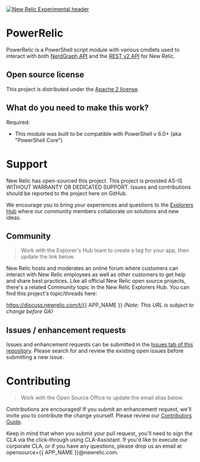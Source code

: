 [![New Relic Experimental header](https://github.com/newrelic/opensource-website/raw/master/src/images/categories/Experimental.png)](https://opensource.newrelic.com/oss-category/#new-relic-experimental)

# PowerRelic
PowerRelic is a PowerShell script module with various cmdlets used to interact with both [NerdGraph API]() and the [REST v2 API]() for New Relic.

## Open source license

This project is distributed under the [Apache 2 license](LICENSE).

## What do you need to make this work?

Required:

  * This module was built to be compatible with PowerShell v 6.0+ (aka "PowerShell Core")
  
# Support

New Relic has open-sourced this project. This project is provided AS-IS WITHOUT WARRANTY OR DEDICATED SUPPORT. Issues and contributions should be reported to the project here on GitHub.

We encourage you to bring your experiences and questions to the [Explorers Hub](https://discuss.newrelic.com) where our community members collaborate on solutions and new ideas.

## Community

> Work with the Explorer's Hub team to create a tag for your app, then update the link below.

New Relic hosts and moderates an online forum where customers can interact with New Relic employees as well as other customers to get help and share best practices. Like all official New Relic open source projects, there's a related Community topic in the New Relic Explorers Hub. You can find this project's topic/threads here:

https://discuss.newrelic.com/t/{{ APP_NAME }}
*(Note: This URL is subject to change before GA)*

## Issues / enhancement requests

Issues and enhancement requests can be submitted in the [Issues tab of this repository](../../issues). Please search for and review the existing open issues before submitting a new issue.

# Contributing

> Work with the Open Source Office to update the email alias below.

Contributions are encouraged! If you submit an enhancement request, we'll invite you to contribute the change yourself. Please review our [Contributors Guide](CONTRIBUTING.md).

Keep in mind that when you submit your pull request, you'll need to sign the CLA via the click-through using CLA-Assistant. If you'd like to execute our corporate CLA, or if you have any questions, please drop us an email at opensource+{{ APP_NAME }}@newrelic.com.